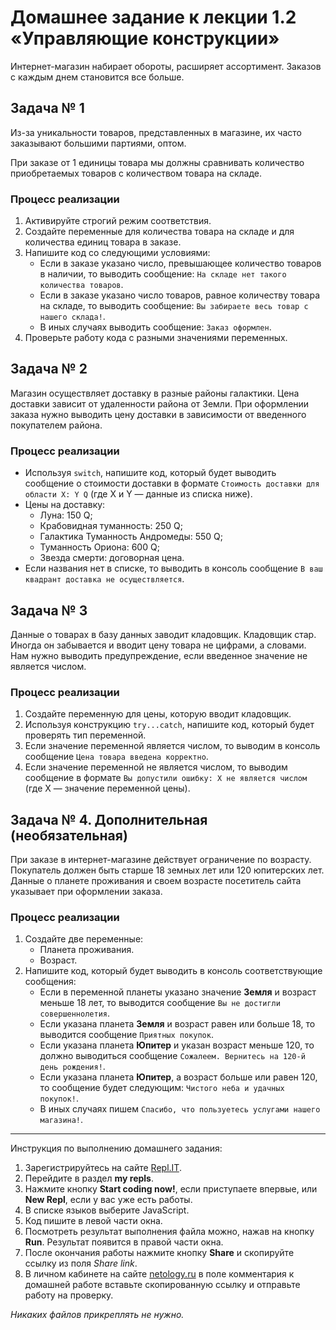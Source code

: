 # Домашнее задание к лекции 1.2 «Управляющие конструкции»

Интернет-магазин набирает обороты, расширяет ассортимент. Заказов с каждым днем становится все больше.

## Задача № 1
Из-за уникальности товаров, представленных в магазине, их часто заказывают большими партиями, оптом.

При заказе от 1 единицы товара мы должны сравнивать количество приобретаемых товаров с количеством товара на складе.

### Процесс реализации
1. Активируйте строгий режим соответствия.
2. Создайте переменные для количества товара на складе и для количества единиц товара в заказе.
3. Напишите код со следующими условиями:
    * Если в заказе указано число, превышающее количество товаров в наличии, то выводить сообщение:
    `На складе нет такого  количества товаров`.
    * Если в заказе указано число товаров, равное количеству товара на складе, то выводить сообщение:
    `Вы забираете весь товар c нашего склада!`.
    * В иных случаях выводить сообщение: `Заказ оформлен`.
4. Проверьте работу кода с разными значениями переменных.

## Задача № 2
Магазин осуществляет доставку в разные районы галактики. Цена доставки зависит от удаленности района от Земли. При оформлении заказа нужно выводить цену доставки в зависимости от введенного покупателем района.

### Процесс реализации
* Используя `switch`, напишите код, который будет выводить сообщение о стоимости доставки в формате `Стоимость доставки для области X: Y Q` (где X и Y — данные из списка ниже).
* Цены на доставку:
  * Луна: 150 Q;
  * Крабовидная туманность: 250 Q;
  * Галактика Туманность Андромеды: 550 Q;
  * Туманность Ориона: 600 Q;
  * Звезда смерти: договорная цена.
* Если названия нет в списке, то выводить в консоль сообщение `В ваш квадрант доставка не осуществляется`.

## Задача № 3
Данные о товарах в базу данных заводит кладовщик. Кладовщик стар. Иногда он забывается и вводит цену товара не цифрами, а словами. Нам нужно выводить предупреждение, если введенное значение не является числом.

### Процесс реализации
1. Создайте переменную для цены, которую вводит кладовщик.
2. Используя конструкцию `try...catch`, напишите код, который будет проверять тип переменной.
3. Если значение переменной является числом, то выводим в консоль сообщение `Цена товара введена корректно`.
4. Если значение переменной не является числом, то выводим сообщение в формате `Вы допустили ошибку: X не является числом` (где Х — значение переменной цены).

## Задача № 4. Дополнительная (необязательная)
При заказе в интернет-магазине действует ограничение по возрасту. Покупатель должен быть старше 18 земных лет или 120 юпитерских лет. Данные о планете проживания и своем возрасте посетитель сайта указывает при оформлении заказа.

### Процесс реализации
1. Создайте две переменные:
   * Планета проживания.
   * Возраст.
2. Напишите код, который будет выводить в консоль соответствующие сообщения:
   * Если в переменной планеты указано значение **Земля** и возраст меньше 18 лет, то выводится сообщение `Вы не достигли совершеннолетия`.
   * Если указана планета **Земля** и возраст равен или больше 18, то выводится сообщение `Приятных покупок`.
   * Если указана планета **Юпитер** и указан возраст меньше 120, то должно выводиться сообщение `Сожалеем. Вернитесь на 120-й день рождения!`.
   * Если указана планета **Юпитер**, а возраст больше или равен 120, то сообщение будет следующим: `Чистого неба и удачных покупок!`.
   * В иных случаях пишем `Спасибо, что пользуетесь услугами нашего магазина!`.
   
---
Инструкция по выполнению домашнего задания:

1. Зарегистрируйтесь на сайте [Repl.IT](https://repl.it/).
2. Перейдите в раздел **my repls**.
3. Нажмите кнопку **Start coding now!**, если приступаете впервые, или **New Repl**, если у вас уже есть работы.
4. В списке языков выберите JavaScript.
5. Код пишите в левой части окна.
6. Посмотреть результат выполнения файла можно, нажав на кнопку **Run**. Результат появится в правой части окна.
7. После окончания работы нажмите кнопку **Share** и скопируйте ссылку из поля *Share link*.
8. В личном кабинете на сайте [netology.ru](http://netology.ru/) в поле комментария к домашней работе вставьте скопированную ссылку и отправьте работу на проверку.

*Никаких файлов прикреплять не нужно.*

